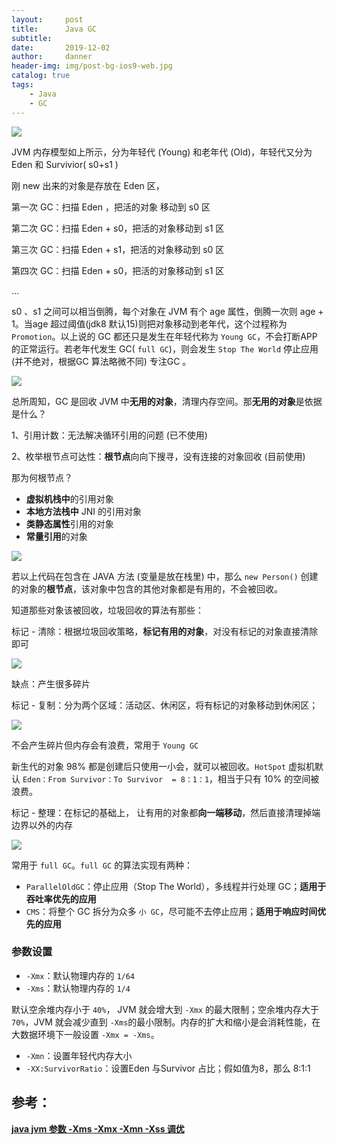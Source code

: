 ```yaml
---
layout:     post
title:      Java GC
subtitle:   
date:       2019-12-02
author:     danner
header-img: img/post-bg-ios9-web.jpg
catalog: true
tags:
    - Java
    - GC
---
```






![](https://vendanner.github.io/img/java/GC_arch.png)

JVM 内存模型如上所示，分为年轻代 (Young) 和老年代 (Old)，年轻代又分为Eden 和 Survivior( s0+s1 )

刚 new 出来的对象是存放在 Eden 区，

第一次 GC：扫描 Eden ，把活的对象 移动到 s0 区

第二次 GC：扫描 Eden + s0，把活的对象移动到 s1 区

第三次 GC：扫描 Eden + s1，把活的对象移动到 s0 区

第四次 GC：扫描 Eden + s0，把活的对象移动到 s1 区

...

s0 、s1 之间可以相当倒腾，每个对象在 JVM 有个 age 属性，倒腾一次则 age + 1。当age 超过阈值(jdk8 默认15)则把对象移动到老年代，这个过程称为 `Promotion`。以上说的 GC 都还只是发生在年轻代称为 `Young GC`，不会打断APP 的正常运行。若老年代发生 GC( `full GC`)，则会发生 `Stop The World` 停止应用(并不绝对，根据GC 算法略微不同) 专注GC 。

![](https://vendanner.github.io/img/java/GC_after.png)

总所周知，GC 是回收 JVM 中**无用的对象**，清理内存空间。那**无用的对象**是依据是什么？

1、引用计数：无法解决循环引用的问题 (已不使用)

2、枚举根节点可达性：**根节点**向向下搜寻，没有连接的对象回收 (目前使用)

那为何根节点？

- **虚拟机栈中**的引用对象
- **本地方法栈中** JNI 的引用对象
- **类静态属性**引用的对象
- **常量引用**的对象

![](https://vendanner.github.io/img/java/GC_Root.png)

若以上代码在包含在 JAVA 方法 (变量是放在栈里) 中，那么 `new Person()` 创建的对象的**根节点**，该对象中包含的其他对象都是有用的，不会被回收。

知道那些对象该被回收，垃圾回收的算法有那些：

标记 - 清除：根据垃圾回收策略，**标记有用的对象**，对没有标记的对象直接清除即可

![](https://vendanner.github.io/img/java/GC_mark-swap.png)

缺点：产生很多碎片

标记 - 复制：分为两个区域：活动区、休闲区，将有标记的对象移动到休闲区；

![](https://vendanner.github.io/img/java/GC_mark_copy.png)

不会产生碎片但内存会有浪费，常用于 `Young GC`

新生代的对象 98% 都是创建后只使用一小会，就可以被回收。`HotSpot` 虚拟机默认 `Eden：From Survivor：To Survivor  = 8：1：1`，相当于只有 10% 的空间被浪费。

标记 - 整理：在标记的基础上， 让有用的对象都**向一端移动**，然后直接清理掉端边界以外的内存

![](https://vendanner.github.io/img/java/GC_mark_Compact.png) 

常用于  `full GC`。`full GC` 的算法实现有两种：

- `ParallelOldGC`：停止应用（Stop The World），多线程并行处理 GC；**适用于吞吐率优先的应用**
- `CMS`：将整个 GC 拆分为众多 `小 GC`，尽可能不去停止应用；**适用于响应时间优先的应用**

### 参数设置

- `-Xmx`：默认物理内存的 `1/64`
- `-Xms`：默认物理内存的 `1/4`

默认空余堆内存小于 `40%`， JVM 就会增大到 `-Xmx` 的最大限制；空余堆内存大于 `70%`，JVM 就会减少直到 `-Xms`的最小限制。内存的扩大和缩小是会消耗性能，在大数据环境下一般设置 `-Xmx = -Xms`。

- `-Xmn`：设置年轻代内存大小
- `-XX:SurvivorRatio`：设置Eden 与Survivor 占比；假如值为8，那么 8:1:1





## 参考：

[**java jvm 参数 -Xms -Xmx -Xmn -Xss 调优** ]( https://blog.csdn.net/liaynling/article/details/81251870 )





